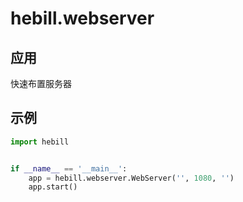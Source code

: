 # hebill.webserver

## 应用
快速布置服务器

## 示例
```python
import hebill


if __name__ == '__main__':
    app = hebill.webserver.WebServer('', 1080, '')
    app.start()
```